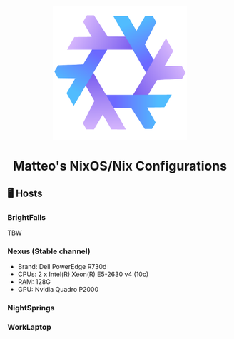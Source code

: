 <div align="center"><img src="assets/nixos-logo.png" width="300px"></div>
<h1 align="center">Matteo's NixOS/Nix Configurations</h1>
<div align="center">
</div>

## 🖥️ Hosts

### BrightFalls

TBW

### Nexus (Stable channel)

- Brand: Dell PowerEdge R730d
- CPUs: 2 x Intel(R) Xeon(R) E5-2630 v4 (10c)
- RAM: 128G
- GPU: Nvidia Quadro P2000

### NightSprings

### WorkLaptop
